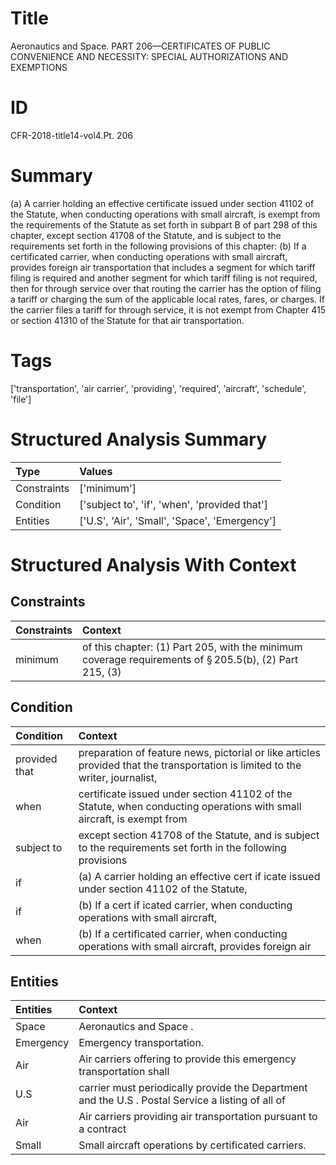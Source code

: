 # Title

 Aeronautics and Space. PART 206—CERTIFICATES OF PUBLIC CONVENIENCE AND NECESSITY: SPECIAL AUTHORIZATIONS AND EXEMPTIONS


# ID

 CFR-2018-title14-vol4.Pt. 206


# Summary

(a) A carrier holding an effective certificate issued under section 41102 of the Statute, when conducting operations with small aircraft, is exempt from the requirements of the Statute as set forth in subpart B of part 298 of this chapter, except section 41708 of the Statute, and is subject to the requirements set forth in the following provisions of this chapter:
(b) If a certificated carrier, when conducting operations with small aircraft, provides foreign air transportation that includes a segment for which tariff filing is required and another segment for which tariff filing is not required, then for through service over that routing the carrier has the option of filing a tariff or charging the sum of the applicable local rates, fares, or charges.
If the carrier files a tariff for through service, it is not exempt from Chapter 415 or section 41310 of the Statute for that air transportation.


# Tags

['transportation', 'air carrier', 'providing', 'required', 'aircraft', 'schedule', 'file']


# Structured Analysis Summary

| Type        | Values                                        |
|:------------|:----------------------------------------------|
| Constraints | ['minimum']                                   |
| Condition   | ['subject to', 'if', 'when', 'provided that'] |
| Entities    | ['U.S', 'Air', 'Small', 'Space', 'Emergency'] |


# Structured Analysis With Context

 


## Constraints

| Constraints   | Context                                                                                                           |
|:--------------|:------------------------------------------------------------------------------------------------------------------|
| minimum       | of this chapter: (1) Part 205, with the minimum coverage requirements of &#167;&#8201;205.5(b), (2) Part 215, (3) |


## Condition

| Condition     | Context                                                                                                                        |
|:--------------|:-------------------------------------------------------------------------------------------------------------------------------|
| provided that | preparation of feature news, pictorial or like articles provided that the transportation is limited to the writer, journalist, |
| when          | certificate issued under section 41102 of the Statute, when conducting operations with small aircraft, is exempt from          |
| subject to    | except section 41708 of the Statute, and is subject to the requirements set forth in the following provisions                  |
| if            | (a) A carrier holding an effective cert if icate issued under section 41102 of the Statute,                                    |
| if            | (b) If a cert if icated carrier, when conducting operations with small aircraft,                                               |
| when          | (b) If a certificated carrier,  when conducting operations with small aircraft, provides foreign air                           |


## Entities

| Entities   | Context                                                                                           |
|:-----------|:--------------------------------------------------------------------------------------------------|
| Space      | Aeronautics and  Space .                                                                          |
| Emergency  | Emergency  transportation.                                                                        |
| Air        | Air carriers offering to provide this emergency transportation shall                              |
| U.S        | carrier must periodically provide the Department and the U.S . Postal Service a listing of all of |
| Air        | Air carriers providing air transportation pursuant to a contract                                  |
| Small      | Small  aircraft operations by certificated carriers.                                              |



